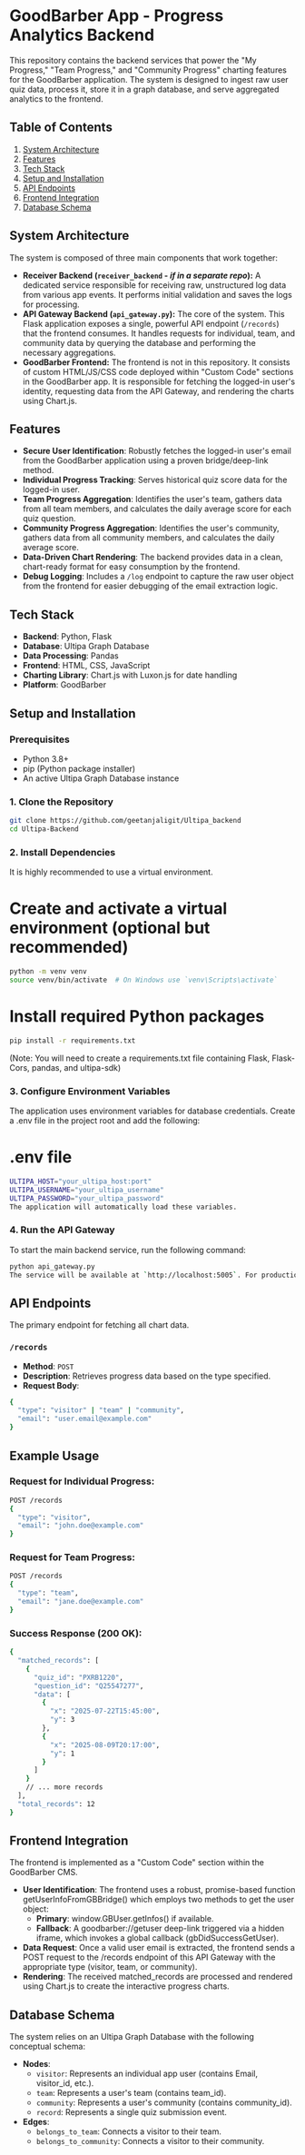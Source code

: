 # GoodBarber App - Progress Analytics Backend

This repository contains the backend services that power the "My Progress," "Team Progress," and "Community Progress" charting features for the GoodBarber application. The system is designed to ingest raw user quiz data, process it, store it in a graph database, and serve aggregated analytics to the frontend.

## Table of Contents
1. [System Architecture](#system-architecture)
2. [Features](#features)
3. [Tech Stack](#tech-stack)
4. [Setup and Installation](#setup-and-installation)
5. [API Endpoints](#api-endpoints)
6. [Frontend Integration](#frontend-integration)
7. [Database Schema](#database-schema)

## System Architecture
The system is composed of three main components that work together:

*   **Receiver Backend (`receiver_backend` - *if in a separate repo*):** A dedicated service responsible for receiving raw, unstructured log data from various app events. It performs initial validation and saves the logs for processing.
*   **API Gateway Backend (`api_gateway.py`):** The core of the system. This Flask application exposes a single, powerful API endpoint (`/records`) that the frontend consumes. It handles requests for individual, team, and community data by querying the database and performing the necessary aggregations.
*   **GoodBarber Frontend:** The frontend is not in this repository. It consists of custom HTML/JS/CSS code deployed within "Custom Code" sections in the GoodBarber app. It is responsible for fetching the logged-in user's identity, requesting data from the API Gateway, and rendering the charts using Chart.js.

## Features
- **Secure User Identification**: Robustly fetches the logged-in user's email from the GoodBarber application using a proven bridge/deep-link method.
- **Individual Progress Tracking**: Serves historical quiz score data for the logged-in user.
- **Team Progress Aggregation**: Identifies the user's team, gathers data from all team members, and calculates the daily average score for each quiz question.
- **Community Progress Aggregation**: Identifies the user's community, gathers data from all community members, and calculates the daily average score.
- **Data-Driven Chart Rendering**: The backend provides data in a clean, chart-ready format for easy consumption by the frontend.
- **Debug Logging**: Includes a `/log` endpoint to capture the raw user object from the frontend for easier debugging of the email extraction logic.

## Tech Stack
- **Backend**: Python, Flask
- **Database**: Ultipa Graph Database
- **Data Processing**: Pandas
- **Frontend**: HTML, CSS, JavaScript
- **Charting Library**: Chart.js with Luxon.js for date handling
- **Platform**: GoodBarber

## Setup and Installation

### Prerequisites
- Python 3.8+
- pip (Python package installer)
- An active Ultipa Graph Database instance

### 1. Clone the Repository
```bash
git clone https://github.com/geetanjaligit/Ultipa_backend
cd Ultipa-Backend
```

### 2. Install Dependencies
It is highly recommended to use a virtual environment.
# Create and activate a virtual environment (optional but recommended)
```bash
python -m venv venv
source venv/bin/activate  # On Windows use `venv\Scripts\activate`
```

# Install required Python packages
```bash
pip install -r requirements.txt
```
(Note: You will need to create a requirements.txt file containing Flask, Flask-Cors, pandas, and ultipa-sdk)


### 3. Configure Environment Variables
The application uses environment variables for database credentials. Create a .env file in the project root and add the following:
# .env file
```bash
ULTIPA_HOST="your_ultipa_host:port"
ULTIPA_USERNAME="your_ultipa_username"
ULTIPA_PASSWORD="your_ultipa_password"
The application will automatically load these variables.
```

### 4. Run the API Gateway
To start the main backend service, run the following command:
```bash
python api_gateway.py
The service will be available at `http://localhost:5005`. For production, it is recommended to use a WSGI server like Gunicorn.
```

## API Endpoints
The primary endpoint for fetching all chart data.

### `/records`
- **Method**: `POST`
- **Description**: Retrieves progress data based on the type specified.
- **Request Body**:
```bash
{
  "type": "visitor" | "team" | "community",
  "email": "user.email@example.com"
}
```

## Example Usage
### Request for Individual Progress:
```bash
POST /records
{
  "type": "visitor",
  "email": "john.doe@example.com"
}
```
### Request for Team Progress:
```bash
POST /records
{
  "type": "team",
  "email": "jane.doe@example.com"
}
```
### Success Response (200 OK):
```bash
{
  "matched_records": [
    {
      "quiz_id": "PXRB1220",
      "question_id": "Q25547277",
      "data": [
        {
          "x": "2025-07-22T15:45:00",
          "y": 3
        },
        {
          "x": "2025-08-09T20:17:00",
          "y": 1
        }
      ]
    }
    // ... more records
  ],
  "total_records": 12
}
```

## Frontend Integration
The frontend is implemented as a "Custom Code" section within the GoodBarber CMS.
- **User Identification**: The frontend uses a robust, promise-based function getUserInfoFromGBBridge() which employs two methods to get the user object:
   - **Primary**: window.GBUser.getInfos() if available.
   - **Fallback**: A goodbarber://getuser deep-link triggered via a hidden iframe, which invokes a global callback (gbDidSuccessGetUser).
- **Data Request**: Once a valid user email is extracted, the frontend sends a POST request to the /records endpoint of this API Gateway with the appropriate type (visitor, team, or community).
- **Rendering**: The received matched_records are processed and rendered using Chart.js to create the interactive progress charts.

## Database Schema
The system relies on an Ultipa Graph Database with the following conceptual schema:
- **Nodes**:
  - `visitor`: Represents an individual app user (contains Email, visitor_id, etc.).
  - `team`: Represents a user's team (contains team_id).
  - `community`: Represents a user's community (contains community_id).
  - `record`: Represents a single quiz submission event.
- **Edges**:
  - `belongs_to_team`: Connects a visitor to their team.
  - `belongs_to_community`: Connects a visitor to their community.



